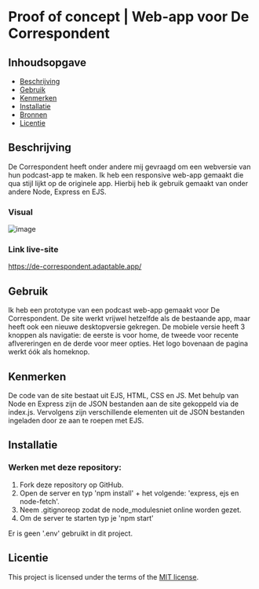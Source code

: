 # Proof of concept | Web-app voor De Correspondent

## Inhoudsopgave

  * [Beschrijving](#beschrijving)
  * [Gebruik](#gebruik)
  * [Kenmerken](#kenmerken)
  * [Installatie](#installatie)
  * [Bronnen](#bronnen)
  * [Licentie](#licentie)

## Beschrijving
De Correspondent heeft onder andere mij gevraagd om een webversie van hun podcast-app te maken. Ik heb een responsive web-app gemaakt die qua stijl lijkt op de originele app. Hierbij heb ik gebruik gemaakt van onder andere Node, Express en EJS.

### Visual
![image](https://github.com/IvarSchuyt/de-correspondent/assets/112855849/e943ca66-56fb-417a-bfb8-8ff5be012b63)

### Link live-site
https://de-correspondent.adaptable.app/

## Gebruik
Ik heb een prototype van een podcast web-app gemaakt voor De Correspondent. De site werkt vrijwel hetzelfde als de bestaande app, maar heeft ook een nieuwe desktopversie gekregen. De mobiele versie heeft 3 knoppen als navigatie: de eerste is voor home, de tweede voor recente aflvereringen en de derde voor meer opties. Het logo bovenaan de pagina werkt óók als homeknop.

## Kenmerken
De code van de site bestaat uit EJS, HTML, CSS en JS. Met behulp van Node en Express zijn de JSON bestanden aan de site gekoppeld via de index.js. Vervolgens zijn verschillende elementen uit de JSON bestanden ingeladen door ze aan te roepen met EJS.

## Installatie
<!-- Bij Instalatie staat hoe een andere developer aan jouw repo kan werken -->
### Werken met deze repository:
1. Fork deze repository op GitHub.
2. Open de server en typ 'npm install' + het volgende: 'express, ejs en node-fetch'.
3. Neem .gitignoreop zodat de node_modulesniet online worden gezet.
4. Om de server te starten typ je 'npm start'

Er is geen '.env' gebruikt in dit project.


## Licentie

This project is licensed under the terms of the [MIT license](./LICENSE).
